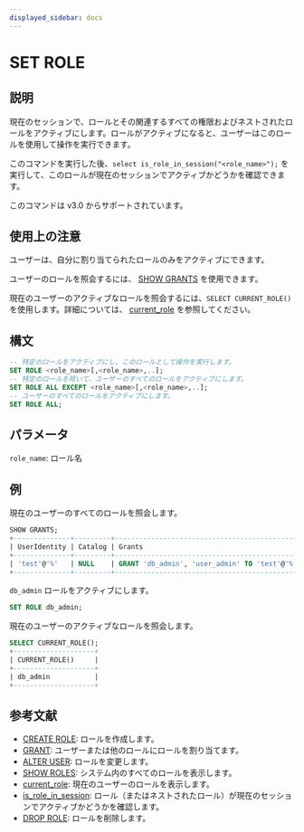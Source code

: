 ```yaml
---
displayed_sidebar: docs
---
```


# SET ROLE

## 説明

現在のセッションで、ロールとその関連するすべての権限およびネストされたロールをアクティブにします。ロールがアクティブになると、ユーザーはこのロールを使用して操作を実行できます。

このコマンドを実行した後、`select is_role_in_session("<role_name>");` を実行して、このロールが現在のセッションでアクティブかどうかを確認できます。

このコマンドは v3.0 からサポートされています。

## 使用上の注意

ユーザーは、自分に割り当てられたロールのみをアクティブにできます。

ユーザーのロールを照会するには、 [SHOW GRANTS](./SHOW_GRANTS.md) を使用できます。

現在のユーザーのアクティブなロールを照会するには、`SELECT CURRENT_ROLE()` を使用します。詳細については、 [current_role](../../sql-functions/utility-functions/current_role.md) を参照してください。

## 構文

```SQL
-- 特定のロールをアクティブにし、このロールとして操作を実行します。
SET ROLE <role_name>[,<role_name>,..];
-- 特定のロールを除いて、ユーザーのすべてのロールをアクティブにします。
SET ROLE ALL EXCEPT <role_name>[,<role_name>,..]; 
-- ユーザーのすべてのロールをアクティブにします。
SET ROLE ALL;
```

## パラメータ

`role_name`: ロール名

## 例

現在のユーザーのすべてのロールを照会します。

```SQL
SHOW GRANTS;
+--------------+---------+----------------------------------------------+
| UserIdentity | Catalog | Grants                                       |
+--------------+---------+----------------------------------------------+
| 'test'@'%'   | NULL    | GRANT 'db_admin', 'user_admin' TO 'test'@'%' |
+--------------+---------+----------------------------------------------+
```

`db_admin` ロールをアクティブにします。

```SQL
SET ROLE db_admin;
```

現在のユーザーのアクティブなロールを照会します。

```SQL
SELECT CURRENT_ROLE();
+--------------------+
| CURRENT_ROLE()     |
+--------------------+
| db_admin           |
+--------------------+
```

## 参考文献

- [CREATE ROLE](CREATE_ROLE.md): ロールを作成します。
- [GRANT](GRANT.md): ユーザーまたは他のロールにロールを割り当てます。
- [ALTER USER](ALTER_USER.md): ロールを変更します。
- [SHOW ROLES](SHOW_ROLES.md): システム内のすべてのロールを表示します。
- [current_role](../../sql-functions/utility-functions/current_role.md): 現在のユーザーのロールを表示します。
- [is_role_in_session](../../sql-functions/utility-functions/is_role_in_session.md): ロール（またはネストされたロール）が現在のセッションでアクティブかどうかを確認します。
- [DROP ROLE](DROP_ROLE.md): ロールを削除します。
